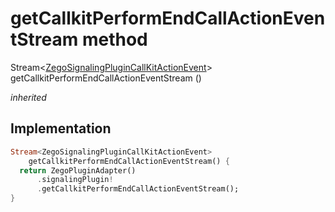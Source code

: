 


# getCallkitPerformEndCallActionEventStream method








Stream&lt;[ZegoSignalingPluginCallKitActionEvent](../../zego_uikit_prebuilt_live_audio_room/ZegoSignalingPluginCallKitActionEvent-class.md)> getCallkitPerformEndCallActionEventStream
()

_<span class="feature">inherited</span>_






## Implementation

```dart
Stream<ZegoSignalingPluginCallKitActionEvent>
    getCallkitPerformEndCallActionEventStream() {
  return ZegoPluginAdapter()
      .signalingPlugin!
      .getCallkitPerformEndCallActionEventStream();
}
```







